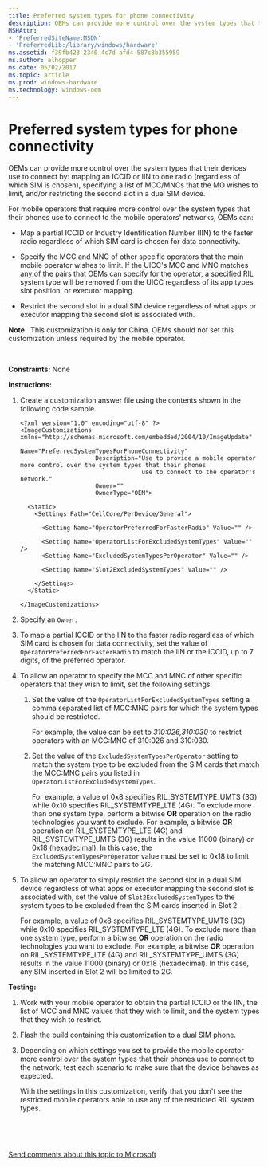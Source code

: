 ```yaml
---
title: Preferred system types for phone connectivity
description: OEMs can provide more control over the system types that their devices use to connect by mapping an ICCID or IIN to one radio (regardless of which SIM is chosen), specifying a list of MCC/MNCs that the MO wishes to limit, and/or restricting the second slot in a dual SIM device.
MSHAttr:
- 'PreferredSiteName:MSDN'
- 'PreferredLib:/library/windows/hardware'
ms.assetid: f39fb423-2340-4c7d-afd4-587c8b355959
ms.author: alhopper
ms.date: 05/02/2017
ms.topic: article
ms.prod: windows-hardware
ms.technology: windows-oem
---
```


# Preferred system types for phone connectivity


OEMs can provide more control over the system types that their devices use to connect by: mapping an ICCID or IIN to one radio (regardless of which SIM is chosen), specifying a list of MCC/MNCs that the MO wishes to limit, and/or restricting the second slot in a dual SIM device.

For mobile operators that require more control over the system types that their phones use to connect to the mobile operators' networks, OEMs can:

-   Map a partial ICCID or Industry Identification Number (IIN) to the faster radio regardless of which SIM card is chosen for data connectivity.

-   Specify the MCC and MNC of other specific operators that the main mobile operator wishes to limit. If the UICC's MCC and MNC matches any of the pairs that OEMs can specify for the operator, a specified RIL system type will be removed from the UICC regardless of its app types, slot position, or executor mapping.

-   Restrict the second slot in a dual SIM device regardless of what apps or executor mapping the second slot is associated with.

**Note**  
This customization is only for China. OEMs should not set this customization unless required by the mobile operator.

 

<a href="" id="constraints---none"></a>**Constraints:** None  

<a href="" id="instructions-"></a>**Instructions:**  
1.  Create a customization answer file using the contents shown in the following code sample.

    ``` syntax
    <?xml version="1.0" encoding="utf-8" ?>  
    <ImageCustomizations xmlns="http://schemas.microsoft.com/embedded/2004/10/ImageUpdate"  
                         Name="PreferredSystemTypesForPhoneConnectivity"  
                         Description="Use to provide a mobile operator more control over the system types that their phones
                                      use to connect to the operator's network."  
                         Owner=""  
                         OwnerType="OEM"> 
      
      <Static>  
        <Settings Path="CellCore/PerDevice/General">  

          <Setting Name="OperatorPreferredForFasterRadio" Value="" />   

          <Setting Name="OperatorListForExcludedSystemTypes" Value="" /> 
          <Setting Name="ExcludedSystemTypesPerOperator" Value="" /> 

          <Setting Name="Slot2ExcludedSystemTypes" Value="" />   

        </Settings>  
      </Static>

    </ImageCustomizations>
    ```

2.  Specify an `Owner`.

3.  To map a partial ICCID or the IIN to the faster radio regardless of which SIM card is chosen for data connectivity, set the value of `OperatorPreferredForFasterRadio` to match the IIN or the ICCID, up to 7 digits, of the preferred operator.

4.  To allow an operator to specify the MCC and MNC of other specific operators that they wish to limit, set the following settings:

    1.  Set the value of the `OperatorListForExcludedSystemTypes` setting a comma separated list of MCC:MNC pairs for which the system types should be restricted.

        For example, the value can be set to *310:026,310:030* to restrict operators with an MCC:MNC of 310:026 and 310:030.

    2.  Set the value of the `ExcludedSystemTypesPerOperator` setting to match the system type to be excluded from the SIM cards that match the MCC:MNC pairs you listed in `OperatorListForExcludedSystemTypes`. 

        For example, a value of 0x8 specifies RIL\_SYSTEMTYPE\_UMTS (3G) while 0x10 specifies RIL\_SYSTEMTYPE\_LTE (4G). To exclude more than one system type, perform a bitwise **OR** operation on the radio technologies you want to exclude. For example, a bitwise **OR** operation on RIL\_SYSTEMTYPE\_LTE (4G) and RIL\_SYSTEMTYPE\_UMTS (3G) results in the value 11000 (binary) or 0x18 (hexadecimal). In this case, the `ExcludedSystemTypesPerOperator` value must be set to 0x18 to limit the matching MCC:MNC pairs to 2G.

5.  To allow an operator to simply restrict the second slot in a dual SIM device regardless of what apps or executor mapping the second slot is associated with, set the value of `Slot2ExcludedSystemTypes` to the system types to be excluded from the SIM cards inserted in Slot 2.

    For example, a value of 0x8 specifies RIL\_SYSTEMTYPE\_UMTS (3G) while 0x10 specifies RIL\_SYSTEMTYPE\_LTE (4G). To exclude more than one system type, perform a bitwise **OR** operation on the radio technologies you want to exclude. For example, a bitwise **OR** operation on RIL\_SYSTEMTYPE\_LTE (4G) and RIL\_SYSTEMTYPE\_UMTS (3G) results in the value 11000 (binary) or 0x18 (hexadecimal). In this case, any SIM inserted in Slot 2 will be limited to 2G.

<a href="" id="testing-"></a>**Testing:**  
1.  Work with your mobile operator to obtain the partial ICCID or the IIN, the list of MCC and MNC values that they wish to limit, and the system types that they wish to restrict.

2.  Flash the build containing this customization to a dual SIM phone.

3.  Depending on which settings you set to provide the mobile operator more control over the system types that their phones use to connect to the network, test each scenario to make sure that the device behaves as expected.

    With the settings in this customization, verify that you don't see the restricted mobile operators able to use any of the restricted RIL system types.

 

 

[Send comments about this topic to Microsoft](mailto:wsddocfb@microsoft.com?subject=Documentation%20feedback%20%5Bp_phCustomization\p_phCustomization%5D:%20Preferred%20system%20types%20for%20phone%20connectivity%20%20RELEASE:%20%289/7/2016%29&body=%0A%0APRIVACY%20STATEMENT%0A%0AWe%20use%20your%20feedback%20to%20improve%20the%20documentation.%20We%20don't%20use%20your%20email%20address%20for%20any%20other%20purpose,%20and%20we'll%20remove%20your%20email%20address%20from%20our%20system%20after%20the%20issue%20that%20you're%20reporting%20is%20fixed.%20While%20we're%20working%20to%20fix%20this%20issue,%20we%20might%20send%20you%20an%20email%20message%20to%20ask%20for%20more%20info.%20Later,%20we%20might%20also%20send%20you%20an%20email%20message%20to%20let%20you%20know%20that%20we've%20addressed%20your%20feedback.%0A%0AFor%20more%20info%20about%20Microsoft's%20privacy%20policy,%20see%20http://privacy.microsoft.com/default.aspx. "Send comments about this topic to Microsoft")




